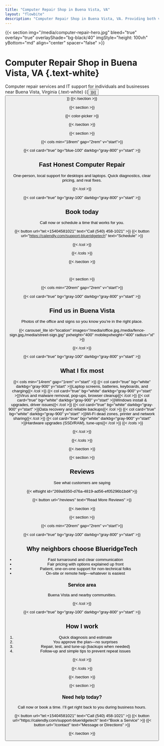```yaml
---
title: "Computer Repair Shop in Buena Vista, VA"
layout: "flowbite"
description: "Computer Repair Shop in Buena Vista, VA. Providing both virtual and onsite computer repair services for businesses and individuals. BlueridgeTech offers expert IT repair and support services."
---
```




{{< section img="/media/computer-repair-hero.jpg" bleed="true" overlay="true" overlayShade="bg-black/40" imgStyle="height: 100vh" yBottom="md" align="center" spacer="false" >}}
# Computer Repair Shop in Buena Vista, VA {.text-white}
Computer repair services and IT support for individuals and businesses near Buena Vista, Virginia
{.text-white}
{{<button url="https://calendly.com/support-blueridgetech" text="Schedule">}}{{<button url="/contact" text="Contact">}}
{{< /section >}}

{{< section >}}

{{< color-picker >}}

{{< /section >}}


{{< section >}}

{{< cols min="18rem" gap="2rem" v="start">}}

{{< col card="true" bg="blue-100" darkbg="gray-800" y="start" >}}

## Fast Honest Computer Repair

One‑person, local support for desktops and laptops. Quick diagnostics, clear pricing, and real fixes.

{{< /col >}}

{{< col card="true" bg="gray-100" darkbg="gray-800" y="start" >}}

## Book today

Call now or schedule a time that works for you.

{{< button url="tel:+15404581021" text="Call (540) 458-1021" >}} {{< button url="https://calendly.com/support-blueridgetech" text="Schedule" >}}

{{< /col >}}

{{< /cols >}}

{{< /section >}}

<br>

{{< section >}}

{{< cols min="20rem" gap="2rem" v="start">}}

{{< col card="true" bg="gray-100" darkbg="gray-800" y="start" >}}

## Find us in Buena Vista
Photos of the office and signs so you know you’re in the right place.

{{< carousel_lite id="location" images="/media/office.jpg,/media/fence-sign.jpg,/media/street-sign.jpg" pxheight="400" mobilepxheight="400" radius="xl" >}}

{{< /col >}}

{{< col card="true" bg="gray-100" darkbg="gray-800" y="start" >}}

## What I fix most

{{< cols min="14rem" gap="1rem" v="start" >}}
{{< col card="true" bg="white" darkbg="gray-900" y="start" >}}Laptop screens, batteries, keyboards, and charging{{< /col >}}
{{< col card="true" bg="white" darkbg="gray-900" y="start" >}}Virus and malware removal, pop‑ups, browser cleanup{{< /col >}}
{{< col card="true" bg="white" darkbg="gray-900" y="start" >}}Windows install & upgrades, driver issues{{< /col >}}
{{< col card="true" bg="white" darkbg="gray-900" y="start" >}}Data recovery and reliable backups{{< /col >}}
{{< col card="true" bg="white" darkbg="gray-900" y="start" >}}Wi‑Fi dead zones, printer and network sharing{{< /col >}}
{{< col card="true" bg="white" darkbg="gray-900" y="start" >}}Hardware upgrades (SSD/RAM), tune‑ups{{< /col >}}
{{< /cols >}}

{{< /col >}}

{{< /cols >}}

{{< /section >}}

{{< section >}}

## Reviews
See what customers are saying

{{< elfsight id="269a9350-d76a-4819-ad56-ef05296b1bd4">}}

{{< button url="/reviews" text="Read More Reviews" >}}

{{< /section >}}

{{< section >}}

{{< cols min="20rem" gap="2rem" v="start">}}

{{< col card="true" bg="gray-100" darkbg="gray-800" y="start" >}}

## Why neighbors choose BlueridgeTech

- Fast turnaround and clear communication
- Fair pricing with options explained up front
- Patient, one‑on‑one support for non‑technical folks
- On‑site or remote help—whatever is easiest

### Service area

Buena Vista and nearby communities.

{{< /col >}}

{{< col card="true" bg="gray-100" darkbg="gray-800" y="start" >}}

## How I work

1. Quick diagnosis and estimate
2. You approve the plan—no surprises
3. Repair, test, and tune‑up (backups when needed)
4. Follow‑up and simple tips to prevent repeat issues

{{< /col >}}

{{< /cols >}}

{{< /section >}}

{{< section >}}

<div class="text-center max-w-3xl mx-auto">
	<h3 class="text-2xl font-semibold mb-2">Need help today?</h3>
	<p class="mb-4">Call now or book a time. I’ll get right back to you during business hours.</p>
	<div class="flex flex-wrap items-center justify-center gap-3">
		{{< button url="tel:+15404581021" text="Call (540) 458-1021" >}}
		{{< button url="https://calendly.com/support-blueridgetech" text="Book a Service" >}}
		{{< button url="/contact" text="Message or Directions" >}}
	</div>
</div>

{{< /section >}}
